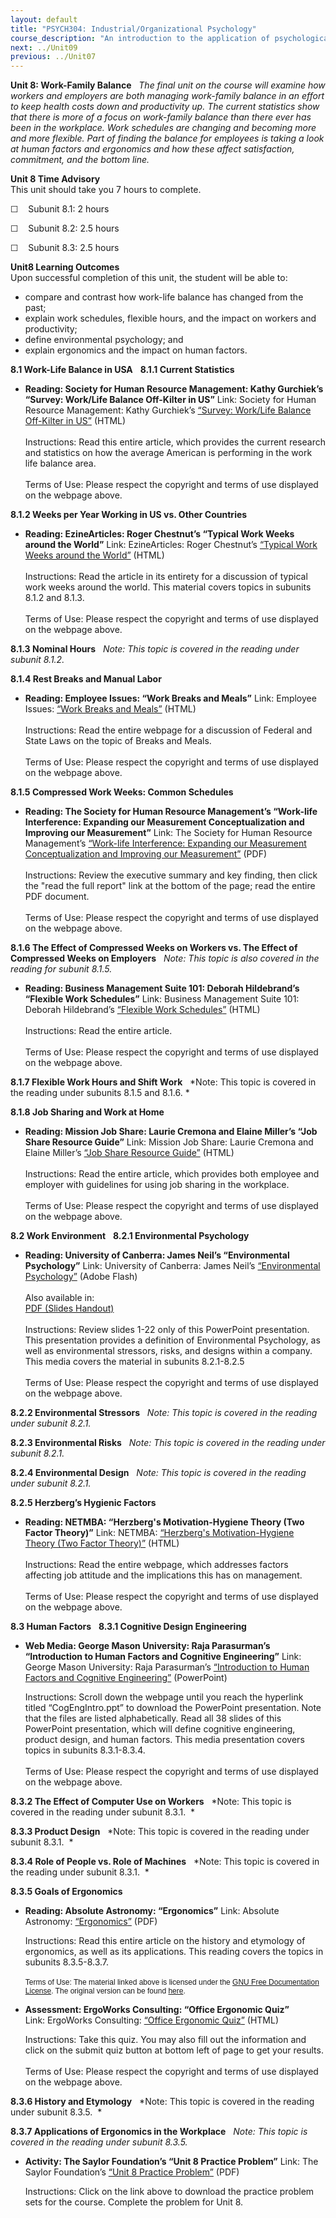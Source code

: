 ```yaml
---
layout: default
title: "PSYCH304: Industrial/Organizational Psychology"
course_description: "An introduction to the application of psychological research and theory to human interaction (both with other humans and with human factors, or machines and computers) in the workplace."
next: ../Unit09
previous: ../Unit07
---
```

**Unit 8: Work-Family Balance** <span id="8"></span> 
*The final unit on the course will examine how workers and employers are
both managing work-family balance in an effort to keep health costs down
and productivity up. The current statistics show that there is more of a
focus on work-family balance than there ever has been in the workplace.
Work schedules are changing and becoming more and more flexible. Part of
finding the balance for employees is taking a look at human factors and
ergonomics and how these affect satisfaction, commitment, and the bottom
line.*

**Unit 8 Time Advisory**  
This unit should take you 7 hours to complete.

☐    Subunit 8.1: 2 hours

☐    Subunit 8.2: 2.5 hours

☐    Subunit 8.3: 2.5 hours

**Unit8 Learning Outcomes**  
Upon successful completion of this unit, the student will be able to:

-   compare and contrast how work-life balance has changed from the
    past;
-   explain work schedules, flexible hours, and the impact on workers
    and productivity;
-   define environmental psychology; and
-   explain ergonomics and the impact on human factors.

**8.1 Work-Life Balance in USA** <span id="8.1"></span> 
**8.1.1 Current Statistics** <span id="8.1.1"></span> 
-   **Reading: Society for Human Resource Management: Kathy Gurchiek’s
    “Survey: Work/Life Balance Off-Kilter in US”**
    Link: Society for Human Resource Management: Kathy Gurchiek’s
    [“Survey: Work/Life Balance Off-Kilter in
    US”](http://www.shrm.org/publications/hrnews/pages/worklifeoffkilter.aspx)
    (HTML)  
        
     Instructions: Read this entire article, which provides the current
    research and statistics on how the average American is performing in
    the work life balance area.  
        
     Terms of Use: Please respect the copyright and terms of use
    displayed on the webpage above. 

**8.1.2 Weeks per Year Working in US vs. Other Countries** <span
id="8.1.2"></span> 
-   **Reading: EzineArticles: Roger Chestnut’s “Typical Work Weeks
    around the World”**
    Link: EzineArticles: Roger Chestnut’s [“Typical Work Weeks around
    the
    World”](http://ezinearticles.com/?Typical-Work-Weeks-Around-the-World&id=3793724)
    (HTML)  
        
     Instructions: Read the article in its entirety for a discussion of
    typical work weeks around the world. This material covers topics in
    subunits 8.1.2 and 8.1.3.  
        
     Terms of Use: Please respect the copyright and terms of use
    displayed on the webpage above. 

**8.1.3 Nominal Hours** <span id="8.1.3"></span> 
*Note: This topic is covered in the reading under subunit 8.1.2.*

**8.1.4 Rest Breaks and Manual Labor** <span id="8.1.4"></span> 
-   **Reading: Employee Issues: “Work Breaks and Meals”**
    Link: Employee Issues: [“Work Breaks and
    Meals”](http://employeeissues.com/breaks_meals.htm) (HTML)  
        
     Instructions: Read the entire webpage for a discussion of Federal
    and State Laws on the topic of Breaks and Meals.  
        
     Terms of Use: Please respect the copyright and terms of use
    displayed on the webpage above. 

**8.1.5 Compressed Work Weeks: Common Schedules** <span
id="8.1.5"></span> 
-   **Reading: The Society for Human Resource Management’s “Work-life
    Interference: Expanding our Measurement Conceptualization and
    Improving our Measurement”**
    Link: The Society for Human Resource Management’s [“Work-life
    Interference: Expanding our Measurement Conceptualization and
    Improving our
    Measurement”](http://www.shrm.org/about/foundation/research/pages/shrmfoundationresearchryan.aspx)
    (PDF)  
        
     Instructions: Review the executive summary and key finding, then
    click the "read the full report" link at the bottom of the page;
    read the entire PDF document.  
        
     Terms of Use: Please respect the copyright and terms of use
    displayed on the webpage above. 

**8.1.6 The Effect of Compressed Weeks on Workers vs. The Effect of
Compressed Weeks on Employers** <span id="8.1.6"></span> 
*Note: This topic is also covered in the reading for subunit 8.1.5.*

-   **Reading: Business Management Suite 101: Deborah Hildebrand’s
    “Flexible Work Schedules”**
    Link: Business Management Suite 101: Deborah Hildebrand’s [“Flexible
    Work
    Schedules](http://deborah-s-hildebrand.suite101.com/flexible-work-schedules-a33465)[”](http://deborah-s-hildebrand.suite101.com/flexible-work-schedules-a33465)
    (HTML)  
        
     Instructions: Read the entire article.  
        
     Terms of Use: Please respect the copyright and terms of use
    displayed on the webpage above. 

**8.1.7 Flexible Work Hours and Shift Work** <span id="8.1.7"></span> 
*Note: This topic is covered in the reading under subunits 8.1.5 and
8.1.6. *

**8.1.8 Job Sharing and Work at Home** <span id="8.1.8"></span> 
-   **Reading: Mission Job Share: Laurie Cremona and Elaine Miller’s
    “Job Share Resource Guide”**
    Link: Mission Job Share: Laurie Cremona and Elaine Miller’s [“Job
    Share Resource
    Guide”](http://missionjobshare.com/Job_Share_Resource_Guide.pdf)
    (HTML)  
        
     Instructions: Read the entire article, which provides both employee
    and employer with guidelines for using job sharing in the
    workplace.  
        
     Terms of Use: Please respect the copyright and terms of use
    displayed on the webpage above. 

**8.2 Work Environment** <span id="8.2"></span> 
**8.2.1 Environmental Psychology** <span id="8.2.1"></span> 
-   **Reading: University of Canberra: James Neil’s “Environmental
    Psychology”**
    Link: University of Canberra: James Neil’s [“Environmental
    Psychology”](http://ucspace.canberra.edu.au/display/7125/Lecture+Environmental+Psychology)
    (Adobe Flash)  
        
     Also available in:  
     [PDF (Slides
    Handout)](http://ucspace.canberra.edu.au/download/attachments/45090143/Lecture09%20Environmental%20Psychology%20Handout.pdf?version=1&modificationDate=1223920896000)  
        
     Instructions: Review slides 1-22 only of this PowerPoint
    presentation. This presentation provides a definition of
    Environmental Psychology, as well as environmental stressors, risks,
    and designs within a company. This media covers the material in
    subunits 8.2.1-8.2.5  
        
     Terms of Use: Please respect the copyright and terms of use
    displayed on the webpage above. 

**8.2.2 Environmental Stressors** <span id="8.2.2"></span> 
*Note: This topic is covered in the reading under subunit 8.2.1.*

**8.2.3 Environmental Risks** <span id="8.2.3"></span> 
*Note: This topic is covered in the reading under subunit 8.2.1.*

**8.2.4 Environmental Design** <span id="8.2.4"></span> 
*Note: This topic is covered in the reading under subunit 8.2.1.*

**8.2.5 Herzberg’s Hygienic Factors** <span id="8.2.5"></span> 
-   **Reading: NETMBA: “Herzberg's Motivation-Hygiene Theory (Two Factor
    Theory)”**
    Link: NETMBA: [“Herzberg's Motivation-Hygiene Theory (Two Factor
    Theory)”](http://www.netmba.com/mgmt/ob/motivation/herzberg/)
    (HTML)  
        
     Instructions: Read the entire webpage, which addresses factors
    affecting job attitude and the implications this has on
    management.  
        
     Terms of Use: Please respect the copyright and terms of use
    displayed on the webpage above. 

**8.3 Human Factors** <span id="8.3"></span> 
**8.3.1 Cognitive Design Engineering** <span id="8.3.1"></span> 
-   **Web Media: George Mason University: Raja Parasurman’s
    “Introduction to Human Factors and Cognitive Engineering”**
    Link: George Mason University: Raja Parasurman’s [“Introduction to
    Human Factors and Cognitive
    Engineering](http://archlab.gmu.edu/people/rparasur/Documents/)[”](http://archlab.gmu.edu/people/rparasur/Documents/)
    (PowerPoint)  
      
     Instructions: Scroll down the webpage until you reach the hyperlink
    titled “CogEngIntro.ppt” to download the PowerPoint presentation.
    Note that the files are listed alphabetically. Read all 38 slides of
    this PowerPoint presentation, which will define cognitive
    engineering, product design, and human factors. This media
    presentation covers topics in subunits 8.3.1-8.3.4.  
        
     Terms of Use: Please respect the copyright and terms of use
    displayed on the webpage above. 

**8.3.2 The Effect of Computer Use on Workers** <span
id="8.3.2"></span> 
*Note: This topic is covered in the reading under subunit 8.3.1.  *

**8.3.3 Product Design** <span id="8.3.3"></span> 
*Note: This topic is covered in the reading under subunit 8.3.1.  *

**8.3.4 Role of People vs. Role of Machines** <span id="8.3.4"></span> 
*Note: This topic is covered in the reading under subunit 8.3.1.  *

**8.3.5 Goals of Ergonomics** <span id="8.3.5"></span> 
-   **Reading: Absolute Astronomy: “Ergonomics”**
    Link: Absolute Astronomy:
    [“Ergonomics](http://www.saylor.org/site/wp-content/uploads/2011/07/psych304-8.3.5.pdf)[”](http://www.saylor.org/site/wp-content/uploads/2011/07/psych304-8.3.5.pdf)
    (PDF)  
      
     Instructions: Read this entire article on the history and etymology
    of ergonomics, as well as its applications. This reading covers the
    topics in subunits 8.3.5-8.3.7.  
        
     <span style="font-family: Arial, Helvetica, sans-serif;"><span
    style="font-size: 12px;"><span class="Apple-style-span"
    style="border-collapse: collapse;"><span class="Apple-style-span"
    style="">Terms of Use: The material linked above is licensed under
    the </span><span class="Apple-style-span" style="">[GNU Free
    Documentation
    License](http://www.gnu.org/licenses/fdl.html)</span><span
    class="Apple-style-span" style="">. The original version can be
    found
    [here](http://www.absoluteastronomy.com/topics/Ergonomics).</span></span></span></span>

-   **Assessment: ErgoWorks Consulting: “Office Ergonomic Quiz”**
    Link: ErgoWorks Consulting: [“Office Ergonomic
    Quiz](http://www.ergoworksconsulting.com/ErgonomicQuiz/ergonomics_quiz.htm)[”](http://www.ergoworksconsulting.com/ErgonomicQuiz/ergonomics_quiz.htm)
    (HTML)  
      
     Instructions: Take this quiz. You may also fill out the information
    and click on the submit quiz button at bottom left of page to get
    your results.  
        
     Terms of Use: Please respect the copyright and terms of use
    displayed on the webpage above. 

**8.3.6 History and Etymology** <span id="8.3.6"></span> 
*Note: This topic is covered in the reading under subunit 8.3.5.  *

**8.3.7 Applications of Ergonomics in the Workplace** <span
id="8.3.7"></span> 
*Note: This topic is covered in the reading under subunit 8.3.5.*

-   **Activity: The Saylor Foundation’s “Unit 8 Practice Problem”**
    Link: The Saylor Foundation’s [“Unit 8 Practice
    Problem](http://www.saylor.org/site/wp-content/uploads/2011/07/PSYCH304-ProblemSets-Final.pdf)[”](http://www.saylor.org/site/wp-content/uploads/2011/07/PSYCH304-ProblemSets-Final.pdf) (PDF)  
      
     Instructions: Click on the link above to download the practice
    problem sets for the course. Complete the problem for Unit 8.



